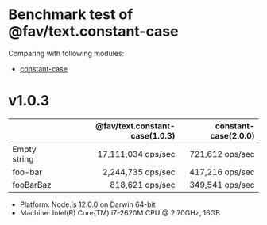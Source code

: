 # Benchmark test of @fav/text.constant-case

Comparing with following modules:

- [constant-case](https://www.npmjs.com/package/constant-case)

# v1.0.3

|              | @fav/text.constant-case(1.0.3) | constant-case(2.0.0) |
|:-------------|-------------------------------:|---------------------:|
| Empty string |             17,111,034 ops/sec |      721,612 ops/sec |
| foo-bar      |              2,244,735 ops/sec |      417,216 ops/sec |
| fooBarBaz    |                818,621 ops/sec |      349,541 ops/sec |

- Platform: Node.js 12.0.0 on Darwin 64-bit
- Machine: Intel(R) Core(TM) i7-2620M CPU @ 2.70GHz, 16GB


